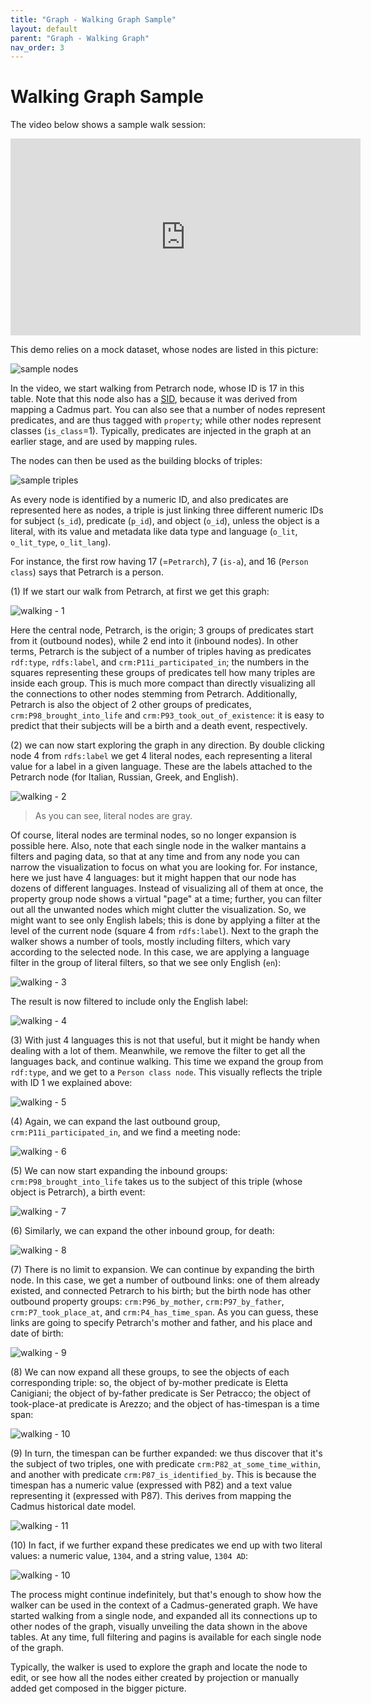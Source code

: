 ```yaml
---
title: "Graph - Walking Graph Sample" 
layout: default
parent: "Graph - Walking Graph"
nav_order: 3
---
```


# Walking Graph Sample

The video below shows a sample walk session:

<iframe width="560" height="315" src="https://www.youtube.com/embed/P0TlqbOi590" title="YouTube video player" frameborder="0" allow="accelerometer; autoplay; clipboard-write; encrypted-media; gyroscope; picture-in-picture; web-share" allowfullscreen></iframe>

This demo relies on a mock dataset, whose nodes are listed in this picture:

![sample nodes](img/walker-vid-01.png)

In the video, we start walking from Petrarch node, whose ID is 17 in this table. Note that this node also has a [SID](graph-mappings.md#source-id-sid), because it was derived from mapping a Cadmus part. You can also see that a number of nodes represent predicates, and are thus tagged with `property`; while other nodes represent classes (`is_class`=1). Typically, predicates are injected in the graph at an earlier stage, and are used by mapping rules.

The nodes can then be used as the building blocks of triples:

![sample triples](img/walker-vid-02.png)

As every node is identified by a numeric ID, and also predicates are represented here as nodes, a triple is just linking three different numeric IDs for subject (`s_id`), predicate (`p_id`), and object (`o_id`), unless the object is a literal, with its value and metadata like data type and language (`o_lit`, `o_lit_type`, `o_lit_lang`).

For instance, the first row having 17 (=`Petrarch`), 7 (`is-a`), and 16 (`Person class`) says that Petrarch is a person.

(1) If we start our walk from Petrarch, at first we get this graph:

![walking - 1](img/walker-vid-03.png)

Here the central node, Petrarch, is the origin; 3 groups of predicates start from it (outbound nodes), while 2 end into it (inbound nodes). In other terms, Petrarch is the subject of a number of triples having as predicates `rdf:type`, `rdfs:label`, and `crm:P11i_participated_in`; the numbers in the squares representing these groups of predicates tell how many triples are inside each group. This is much more compact than directly visualizing all the connections to other nodes stemming from Petrarch. Additionally, Petrarch is also the object of 2 other groups of predicates, `crm:P98_brought_into_life` and `crm:P93_took_out_of_existence`: it is easy to predict that their subjects will be a birth and a death event, respectively.

(2) we can now start exploring the graph in any direction. By double clicking node 4 from `rdfs:label` we get 4 literal nodes, each representing a literal value for a label in a given language. These are the labels attached to the Petrarch node (for Italian, Russian, Greek, and English).

![walking - 2](img/walker-vid-04.png)

>As you can see, literal nodes are gray.

Of course, literal nodes are terminal nodes, so no longer expansion is possible here. Also, note that each single node in the walker mantains a filters and paging data, so that at any time and from any node you can narrow the visualization to focus on what you are looking for. For instance, here we just have 4 languages: but it might happen that our node has dozens of different languages. Instead of visualizing all of them at once, the property group node shows a virtual "page" at a time; further, you can filter out all the unwanted nodes which might clutter the visualization. So, we might want to see only English labels; this is done by applying a filter at the level of the current node (square 4 from `rdfs:label`). Next to the graph the walker shows a number of tools, mostly including filters, which vary according to the selected node. In this case, we are applying a language filter in the group of literal filters, so that we see only English (`en`):

![walking - 3](img/walker-vid-05.png)

The result is now filtered to include only the English label:

![walking - 4](img/walker-vid-06.png)

(3) With just 4 languages this is not that useful, but it might be handy when dealing with a lot of them. Meanwhile, we remove the filter to get all the languages back, and continue walking. This time we expand the group from `rdf:type`, and we get to a `Person class node`. This visually reflects the triple with ID 1 we explained above:

![walking - 5](img/walker-vid-07.png)

(4) Again, we can expand the last outbound group, `crm:P11i_participated_in`, and we find a meeting node:

![walking - 6](img/walker-vid-07.png)

(5) We can now start expanding the inbound groups: `crm:P98_brought_into_life` takes us to the subject of this triple (whose object is Petrarch), a birth event:

![walking - 7](img/walker-vid-08.png)

(6) Similarly, we can expand the other inbound group, for death:

![walking - 8](img/walker-vid-09.png)

(7) There is no limit to expansion. We can continue by expanding the birth node. In this case, we get a number of outbound links: one of them already existed, and connected Petrarch to his birth; but the birth node has other outbound property groups: `crm:P96_by_mother`, `crm:P97_by_father`, `crm:P7_took_place_at`, and `crm:P4_has_time_span`. As you can guess, these links are going to specify Petrarch's mother and father, and his place and date of birth:

![walking - 9](img/walker-vid-10.png)

(8) We can now expand all these groups, to see the objects of each corresponding triple: so, the object of by-mother predicate is Eletta Canigiani; the object of by-father predicate is Ser Petracco; the object of took-place-at predicate is Arezzo; and the object of has-timespan is a time span:

![walking - 10](img/walker-vid-11.png)

(9) In turn, the timespan can be further expanded: we thus discover that it's the subject of two triples, one with predicate `crm:P82_at_some_time_within`, and another with predicate `crm:P87_is_identified_by`. This is because the timespan has a numeric value (expressed with P82) and a text value representing it (expressed with P87). This derives from mapping the Cadmus historical date model.

![walking - 11](img/walker-vid-12.png)

(10) In fact, if we further expand these predicates we end up with two literal values: a numeric value, `1304`, and a string value, `1304 AD`:

![walking - 10](img/walker-vid-13.png)

The process might continue indefinitely, but that's enough to show how the walker can be used in the context of a Cadmus-generated graph. We have started walking from a single node, and expanded all its connections up to other nodes of the graph, visually unveiling the data shown in the above tables. At any time, full filtering and pagins is available for each single node of the graph.

Typically, the walker is used to explore the graph and locate the node to edit, or see how all the nodes either created by projection or manually added get composed in the bigger picture.

